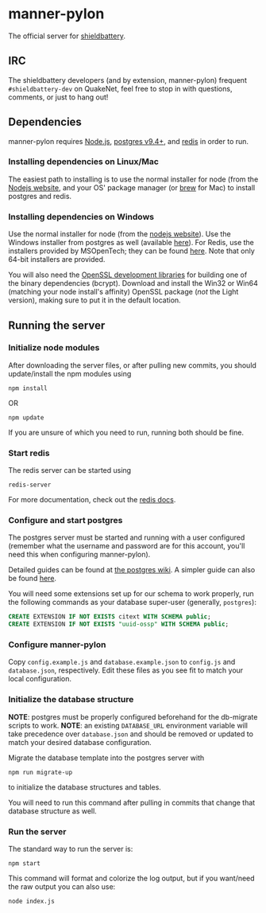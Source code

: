 # manner-pylon
The official server for [shieldbattery](https://github.com/tec27/shieldbattery).

## IRC
The shieldbattery developers (and by extension, manner-pylon) frequent `#shieldbattery-dev` on QuakeNet, feel free to stop in with questions, comments, or just to hang out!

## Dependencies
manner-pylon requires [Node.js](http://nodejs.org), [postgres v9.4+](http://postgresql.org), and [redis](http://redis.io) in order to run.

### Installing dependencies on Linux/Mac
The easiest path to installing is to use the normal installer for node (from the [Nodejs website](http://nodejs.org), and your OS' package manager (or [brew](http://brew.sh/) for Mac) to install postgres and redis.

### Installing dependencies on Windows
Use the normal installer for node (from the [nodejs website](http://nodejs.org)). Use the Windows installer from postgres as well (available [here](http://www.postgresql.org/download/windows/)). For Redis, use the installers provided by MSOpenTech; they can be found [here](https://github.com/MSOpenTech/redis/releases). Note that only 64-bit installers are provided.

You will also need the [OpenSSL development libraries](http://slproweb.com/products/Win32OpenSSL.html) for building one of the binary dependencies (bcrypt). Download and install the Win32 or Win64 (matching your node install's affinity) OpenSSL package (*not* the Light version), making sure to put it in the default location.

## Running the server
### Initialize node modules

After downloading the server files, or after pulling new commits, you should update/install the npm
modules using

```
npm install
```

OR

```
npm update
```

If you are unsure of which you need to run, running both should be fine.


### Start redis
The redis server can be started using

```
redis-server
```

For more documentation, check out the [redis docs](http://redis.io/documentation).

### Configure and start postgres

The postgres server must be started and running with a user configured (remember what the username
and password are for this account, you'll need this when configuring manner-pylon).

Detailed guides can be found at
[the postgres wiki](https://wiki.postgresql.org/wiki/Detailed_installation_guides). A simpler guide
can also be found
[here](http://www.thegeekstuff.com/2009/04/linux-postgresql-install-and-configure-from-source/).

You will need some extensions set up for our schema to work properly, run the following commands
as your database super-user (generally, `postgres`):
```sql
CREATE EXTENSION IF NOT EXISTS citext WITH SCHEMA public;
CREATE EXTENSION IF NOT EXISTS "uuid-ossp" WITH SCHEMA public;
```

### Configure manner-pylon

Copy `config.example.js` and `database.example.json` to `config.js` and `database.json`,
respectively. Edit these files as you see fit to match your local configuration.

### Initialize the database structure

**NOTE**: postgres must be properly configured beforehand for the db-migrate scripts to work.
**NOTE**: an existing `DATABASE_URL` environment variable will take precedence over `database.json` and should be removed or updated to match your desired database configuration. 

Migrate the database template into the postgres server with

```
npm run migrate-up
```

to initialize the database structures and tables.

You will need to run this command after pulling in commits that change that database structure as
well.

### Run the server

The standard way to run the server is:

```
npm start
```

This command will format and colorize the log output, but if you want/need the raw output you can
also use:

```
node index.js
```
